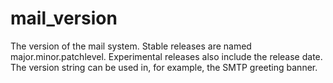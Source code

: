 # mail_version 


The version of the mail system. Stable releases are named
major.minor.patchlevel. Experimental releases
also include the release date. The version string can be used in,
for example, the SMTP greeting banner.



